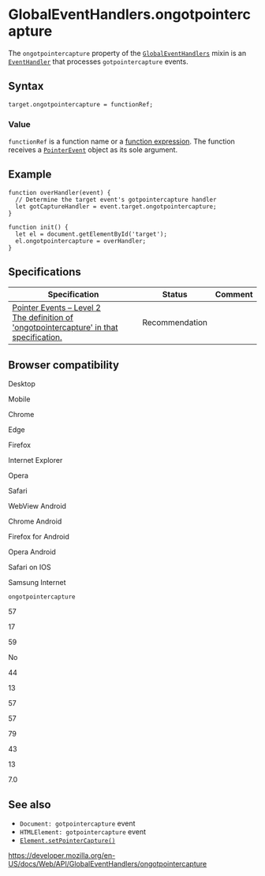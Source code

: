 GlobalEventHandlers.ongotpointercapture
=======================================

The `ongotpointercapture` property of the [`GlobalEventHandlers`](../globaleventhandlers) mixin is an [`EventHandler`](https://developer.mozilla.org/en-US/docs/Web/Events/Event_handlers) that processes `gotpointercapture` events.

Syntax
------

    target.ongotpointercapture = functionRef;

### Value

`functionRef` is a function name or a [function expression](https://developer.mozilla.org/en-US/docs/Web/JavaScript/Reference/Operators/function). The function receives a [`PointerEvent`](../pointerevent) object as its sole argument.

Example
-------

    function overHandler(event) {
      // Determine the target event's gotpointercapture handler
      let gotCaptureHandler = event.target.ongotpointercapture;
    }

    function init() {
      let el = document.getElementById('target');
      el.ongotpointercapture = overHandler;
    }

Specifications
--------------

<table><thead><tr class="header"><th>Specification</th><th>Status</th><th>Comment</th></tr></thead><tbody><tr class="odd"><td><a href="https://www.w3.org/TR/pointerevents2/#the-gotpointercapture-event">Pointer Events – Level 2<br />
<span class="small">The definition of 'ongotpointercapture' in that specification.</span></a></td><td><span class="spec-rec">Recommendation</span></td><td></td></tr></tbody></table>

Browser compatibility
---------------------

Desktop

Mobile

Chrome

Edge

Firefox

Internet Explorer

Opera

Safari

WebView Android

Chrome Android

Firefox for Android

Opera Android

Safari on IOS

Samsung Internet

`ongotpointercapture`

57

17

59

No

44

13

57

57

79

43

13

7.0

See also
--------

-   `Document: gotpointercapture` event
-   `HTMLElement: gotpointercapture` event
-   [`Element.setPointerCapture()`](../element/setpointercapture)

<a href="https://developer.mozilla.org/en-US/docs/Web/API/GlobalEventHandlers/ongotpointercapture" class="_attribution-link">https://developer.mozilla.org/en-US/docs/Web/API/GlobalEventHandlers/ongotpointercapture</a>

